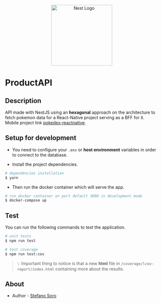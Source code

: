 <p align="center">
  <a href="http://nestjs.com/" target="blank">
    <img src="https://nestjs.com/img/logo_text.svg" width="200" style="margin: 0px 10px;" alt="Nest Logo" />
  </a>
</p>

[circleci-image]: https://img.shields.io/circleci/build/github/nestjs/nest/master?token=abc123def456
[circleci-url]: https://circleci.com/gh/nestjs/nest

# ProductAPI

## Description

API made with NestJS using an **hexagonal** approach on the architecture to fetch pokemon data for a React-Native project serving as a BFF for it. Mobile project link [pokedex-reactnative](https://github.com/stefanowolfs/pokedex-reactnative).

## Setup for development

- You need to configure your `.env` or **host environment** variables in order to connect to the database.

- Install the project dependencies.

```bash
# dependencies installation
$ yarn
```

- Then run the docker container which will serve the app.

```bash
# run docker container on port default 3000 in development mode
$ docker-compose up
```

## Test

You can run the following commands to test the application.

```bash
# unit tests
$ npm run test

# test coverage
$ npm run test:cov
```

> :bulb: Important thing to notice is that a new **html** file in `/coverage/lcov-report/index.html` containing more about the results.

## About

- Author - [Stefano Soro](https://www.linkedin.com/in/stefanosorodeveloper/)

